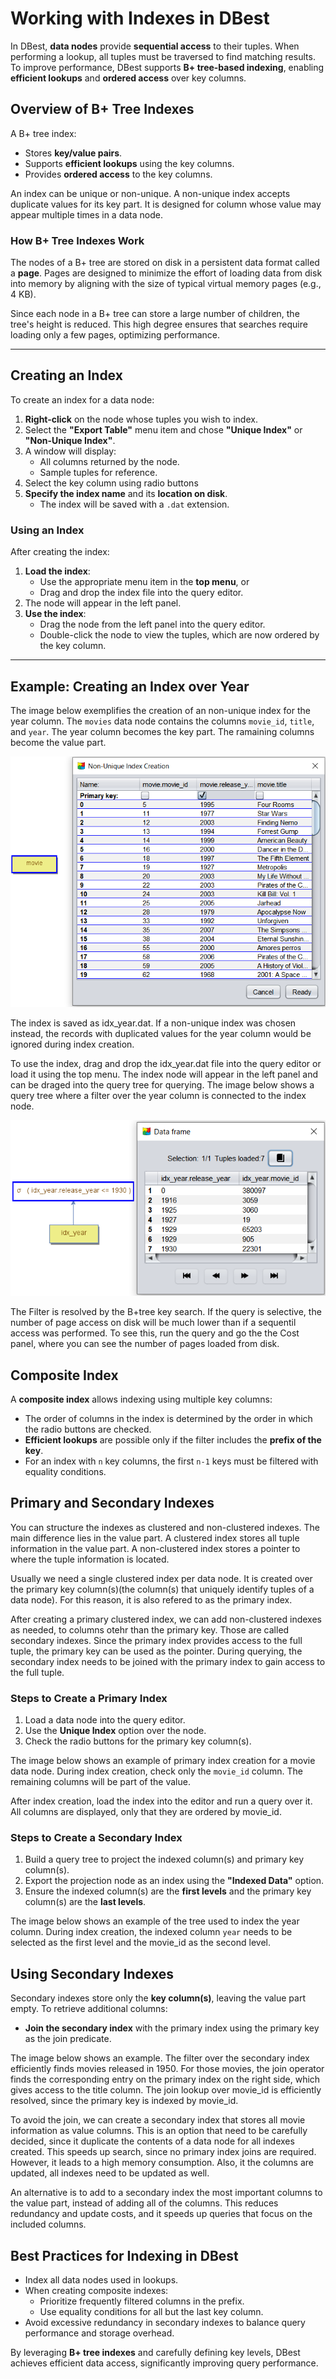 # Working with Indexes in DBest

In DBest, **data nodes** provide **sequential access** to their tuples. When performing a lookup, all tuples must be traversed to find matching results. To improve performance, DBest supports **B+ tree-based indexing**, enabling **efficient lookups** and **ordered access** over key columns.

## Overview of B+ Tree Indexes

A B+ tree index:
- Stores **key/value pairs**.
- Supports **efficient lookups** using the key columns.
- Provides **ordered access** to the key columns.

An index can be unique or non-unique. A non-unique index accepts duplicate values for its key part. It is designed for column whose value may appear multiple times in a data node. 

### How B+ Tree Indexes Work
The nodes of a B+ tree are stored on disk in a persistent data format called a **page**. Pages are designed to minimize the effort of loading data from disk into memory by aligning with the size of typical virtual memory pages (e.g., 4 KB). 

Since each node in a B+ tree can store a large number of children, the tree's height is reduced. This high degree ensures that searches require loading only a few pages, optimizing performance.


---

## Creating an Index
To create an index for a data node:
1. **Right-click** on the node whose tuples you wish to index.
2. Select the **"Export Table"** menu item and chose **"Unique Index"** or **"Non-Unique Index"**.
3. A window will display:
   - All columns returned by the node.
   - Sample tuples for reference.
4. Select the key column using radio buttons
5. **Specify the index name** and its **location on disk**.
   - The index will be saved with a `.dat` extension.

### Using an Index
After creating the index:
1. **Load the index**:
   - Use the appropriate menu item in the **top menu**, or
   - Drag and drop the index file into the query editor.
2. The node will appear in the left panel.
3. **Use the index**:
   - Drag the node from the left panel into the query editor.
   - Double-click the node to view the tuples, which are now ordered by the key column.
---

## Example: Creating an Index over Year 
The image below exemplifies the creation of an non-unique index for the year column. The `movies` data node contains the columns `movie_id`, `title`, and `year`. The year column becomes the key part. The ramaining columns become the value part. 

![Index Example](assets/images/first-index.png)

The index is saved as idx_year.dat. If a non-unique index was chosen instead, the records with duplicated values for the year column would be ignored during index creation. 

To use the index, drag and drop the idx_year.dat file into the query editor or load it using the top menu. The index node will appear in the left panel and can be draged into the query tree for querying. The image below shows a query tree where a filter over the year column is connected to the index node. 

![Index Example](assets/images/querying-year-index.png)

The Filter is resolved  by the B+tree key search.  If the query is selective, the number of page access on disk will be much lower than if a sequentil access was performed.  To see this, run the query and go the the Cost panel, where you can see the number of pages loaded from disk.


## Composite Index

A **composite index** allows indexing using multiple key columns:
- The order of columns in the index is determined by the order in which the radio buttons are checked.
- **Efficient lookups** are possible only if the filter includes the **prefix of the key**.
- For an index with `n` key columns, the first `n-1` keys must be filtered with equality conditions.



## Primary and Secondary Indexes

You can structure the indexes as clustered and non-clustered indexes. The main difference lies in the value part. A clustered index stores all tuple information in the value part. A non-clustered index stores a pointer to where the tuple information is located. 

Usually we need a single clustered index per data node. It is created over the primary key column(s)(the column(s) that uniquely identify tuples of a data node). For this reason, it is also refered to as the primary index. 

After creating a primary clustered index, we can add non-clustered indexes as needed, to columns otehr than the primary key. Those are called secondary indexes.  Since the primary index provides access to the full tuple, the primary key can be used as the pointer. During querying, the secondary index needs to be joined with the primary index to gain access to the full tuple.



### Steps to Create a Primary Index

1. Load a data node into the query editor.
2. Use the **Unique Index** option over the node.
3. Check the radio buttons for the primary key column(s). 

The image below shows an example of primary index creation for a movie data node. During index creation, check only the `movie_id` column. The remaining columns will be part of the value. 

After index creation, load the index into the editor and run a query over it. All columns are displayed, only that they are ordered by movie_id. 

### Steps to Create a Secondary Index

1. Build a query tree to project the indexed column(s) and primary key column(s).
2. Export the projection node as an index using the **"Indexed Data"** option.
3. Ensure the indexed column(s) are the **first levels** and the primary key column(s) are the **last levels**.




The image below shows an example of the tree used to index the year column. During index creation, the indexed column `year` needs to be selected as the first level and the movie_id as the second level. 


## Using Secondary Indexes

Secondary indexes store only the **key column(s)**, leaving the value part empty. To retrieve additional columns:
- **Join the secondary index** with the primary index using the primary key as the join predicate.

The image below shows an example. The filter over the secondary index efficiently finds movies released in 1950. For those movies, the join operator finds the corresponding entry on the primary index on the right side, which gives access to the title column. 
The join lookup over movie_id is efficiently resolved, since the primary key is indexed by movie_id. 

To avoid the join, we can create a secondary index that stores all movie information as value columns. This is an option that need to be carefully decided, since it duplicate the contents of a data node for all indexes created. This speeds up search, since no primary index joins are required. However, it leads to a high memory consumption. Also, it the columns are updated, all indexes need to be updated as well. 

An alternative is to add to a secondary index the most important columns to the value part, instead of adding all of the columns. This reduces redundancy and update costs, and it speeds up queries that focus on the included columns. 


## Best Practices for Indexing in DBest
- Index all data nodes used in lookups.
- When creating composite indexes:
  - Prioritize frequently filtered columns in the prefix.
  - Use equality conditions for all but the last key column.
- Avoid excessive redundancy in secondary indexes to balance query performance and storage overhead.

By leveraging **B+ tree indexes** and carefully defining key levels, DBest achieves efficient data access, significantly improving query performance.
